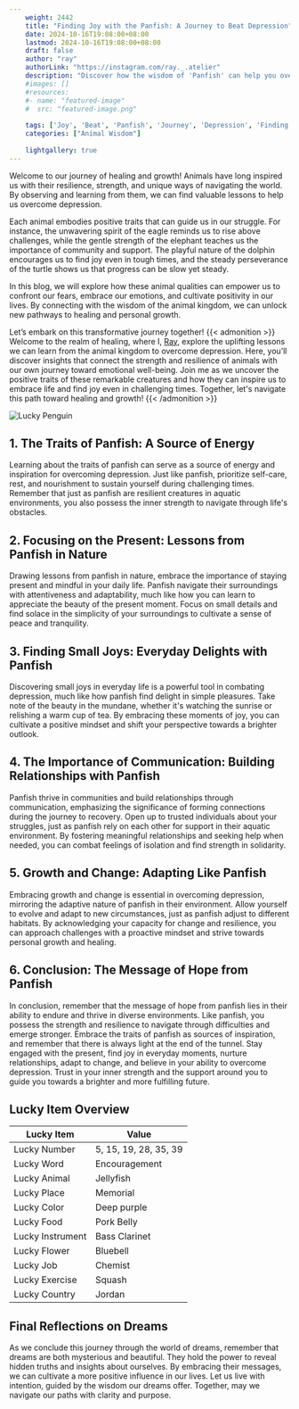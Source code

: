 ```yaml
---
    weight: 2442
    title: "Finding Joy with the Panfish: A Journey to Beat Depression"  # Assuming 'title' column exists
    date: 2024-10-16T19:08:00+08:00
    lastmod: 2024-10-16T19:08:00+08:00
    draft: false
    author: "ray"
    authorLink: "https://instagram.com/ray._.atelier"
    description: "Discover how the wisdom of 'Panfish' can help you overcome depression and find joy in your life journey."
    #images: []
    #resources:
    #- name: "featured-image"
    #  src: "featured-image.png"
    
    tags: ['Joy', 'Beat', 'Panfish', 'Journey', 'Depression', 'Finding']
    categories: ["Animal Wisdom"]
    
    lightgallery: true
---
```

    
Welcome to our journey of healing and growth! Animals have long inspired us with their resilience, strength, and unique ways of navigating the world. By observing and learning from them, we can find valuable lessons to help us overcome depression.

Each animal embodies positive traits that can guide us in our struggle. For instance, the unwavering spirit of the eagle reminds us to rise above challenges, while the gentle strength of the elephant teaches us the importance of community and support. The playful nature of the dolphin encourages us to find joy even in tough times, and the steady perseverance of the turtle shows us that progress can be slow yet steady.

In this blog, we will explore how these animal qualities can empower us to confront our fears, embrace our emotions, and cultivate positivity in our lives. By connecting with the wisdom of the animal kingdom, we can unlock new pathways to healing and personal growth.

Let’s embark on this transformative journey together!
{{< admonition >}}
Welcome to the realm of healing, where I, [Ray](https://instagram.com/ray._.atelier), explore the uplifting lessons we can learn from the animal kingdom to overcome depression. Here, you’ll discover insights that connect the strength and resilience of animals with our own journey toward emotional well-being. Join me as we uncover the positive traits of these remarkable creatures and how they can inspire us to embrace life and find joy even in challenging times. Together, let's navigate this path toward healing and growth!
{{< /admonition >}}

![Lucky Penguin](https://cdn.pixabay.com/photo/2024/09/07/02/34/penguins-9028827_1280.jpg "Lucky Penguin")

## 1. The Traits of Panfish: A Source of Energy
Learning about the traits of panfish can serve as a source of energy and inspiration for overcoming depression. Just like panfish, prioritize self-care, rest, and nourishment to sustain yourself during challenging times. Remember that just as panfish are resilient creatures in aquatic environments, you also possess the inner strength to navigate through life's obstacles.

## 2. Focusing on the Present: Lessons from Panfish in Nature
Drawing lessons from panfish in nature, embrace the importance of staying present and mindful in your daily life. Panfish navigate their surroundings with attentiveness and adaptability, much like how you can learn to appreciate the beauty of the present moment. Focus on small details and find solace in the simplicity of your surroundings to cultivate a sense of peace and tranquility.

## 3. Finding Small Joys: Everyday Delights with Panfish
Discovering small joys in everyday life is a powerful tool in combating depression, much like how panfish find delight in simple pleasures. Take note of the beauty in the mundane, whether it's watching the sunrise or relishing a warm cup of tea. By embracing these moments of joy, you can cultivate a positive mindset and shift your perspective towards a brighter outlook.

## 4. The Importance of Communication: Building Relationships with Panfish
Panfish thrive in communities and build relationships through communication, emphasizing the significance of forming connections during the journey to recovery. Open up to trusted individuals about your struggles, just as panfish rely on each other for support in their aquatic environment. By fostering meaningful relationships and seeking help when needed, you can combat feelings of isolation and find strength in solidarity.

## 5. Growth and Change: Adapting Like Panfish
Embracing growth and change is essential in overcoming depression, mirroring the adaptive nature of panfish in their environment. Allow yourself to evolve and adapt to new circumstances, just as panfish adjust to different habitats. By acknowledging your capacity for change and resilience, you can approach challenges with a proactive mindset and strive towards personal growth and healing.

## 6. Conclusion: The Message of Hope from Panfish
In conclusion, remember that the message of hope from panfish lies in their ability to endure and thrive in diverse environments. Like panfish, you possess the strength and resilience to navigate through difficulties and emerge stronger. Embrace the traits of panfish as sources of inspiration, and remember that there is always light at the end of the tunnel. Stay engaged with the present, find joy in everyday moments, nurture relationships, adapt to change, and believe in your ability to overcome depression. Trust in your inner strength and the support around you to guide you towards a brighter and more fulfilling future.


## Lucky Item Overview
| Lucky Item          | Value              |
|---------------|--------------------|
| Lucky Number        | 5, 15, 19, 28, 35, 39  |
| Lucky Word          | Encouragement |
| Lucky Animal        | Jellyfish |
| Lucky Place         | Memorial     |
| Lucky Color         | Deep purple     |
| Lucky Food          | Pork Belly      |
| Lucky Instrument    | Bass Clarinet |
| Lucky Flower        | Bluebell    |
| Lucky Job           | Chemist       |
| Lucky Exercise      | Squash  |
| Lucky Country       | Jordan    |


##  Final Reflections on Dreams

As we conclude this journey through the world of dreams, remember that dreams are both mysterious and beautiful. They hold the power to reveal hidden truths and insights about ourselves. By embracing their messages, we can cultivate a more positive influence in our lives. Let us live with intention, guided by the wisdom our dreams offer. Together, may we navigate our paths with clarity and purpose.
